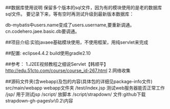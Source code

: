 ##数据库使用说明
保留多个版本的sql文件，因为有的模块使用的是老的数据库sql文件。
要记录下来，等有空时再测试升级到最新版本数据库：

db-mybatis中users.name变成了users.username,要重新调通。
cn.codehero.jaee.basic.db要调通。


##项目介绍:实验javaee基础模块使用，不使用框架，用纯servlet来完成

##配置:
eclipse4.4.2 build使用gradle2.10

##参考：
1.J2EE视频教程之细说Servlet【韩顺平】 http://edu.51cto.com/course/course_id-267.html
2.网络收集

##源码文件夹(含webapp)及包的内容(具体包的详细见package-info文件)
src/main/webapp    webapp文件夹
/test/index.jsp  测试web服务器能否正常工作
/jsp/   用于测试jsp
/script/  放脚本
/script/strapdown/   文件:github下载strapdown-gh-pages\v\0.2\内容  
